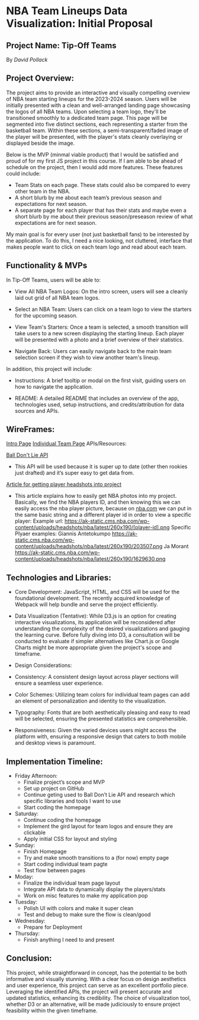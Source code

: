 # NBA Team Lineups Data Visualization: Initial Proposal

## Project Name: Tip-Off Teams
By *David Pollack*

## Project Overview:

The project aims to provide an interactive and visually compelling overview of NBA team starting lineups for the 2023-2024 season. Users will be initially presented with a clean and well-arranged landing page showcasing the logos of all NBA teams. Upon selecting a team logo, they'll be transitioned smoothly to a dedicated team page. This page will be segmented into five distinct sections, each representing a starter from the basketball team. Within these sections, a semi-transparent/faded image of the player will be presented, with the player's stats cleanly overlaying or displayed beside the image.

Below is the MVP (minmal viable product) that I would be satisfied and proud of for my first JS project in this course. If I am able to be ahead of schedule on the project, then I would add more features. These features could include: 

* Team Stats on each page. These stats could also be compared to every other team in the NBA.
* A short blurb by me about each team’s previous season and expectations for next season.
* A separate page for each player that has their stats and maybe even a short blurb by me about their previous season/preseason review of what expectations are for next season.

My main goal is for every user (not just basketball fans) to be interested by the application. To do this, I need a nice looking, not cluttered, interface that makes people want to click on each team logo and read about each team. 

## Functionality & MVPs
In Tip-Off Teams, users will be able to:

* View All NBA Team Logos: On the intro screen, users will see a cleanly laid out grid of all NBA team logos.

* Select an NBA Team: Users can click on a team logo to view the starters for the upcoming season.

* View Team's Starters: Once a team is selected, a smooth transition will take users to a new screen displaying the starting lineup. Each player will be presented with a photo and a brief overview of their statistics.

* Navigate Back: Users can easily navigate back to the main team selection screen if they wish to view another team's lineup.

In addition, this project will include:

* Instructions: A brief tooltip or modal on the first visit, guiding users on how to navigate the application.

* README: A detailed README that includes an overview of the app, technologies used, setup instructions, and credits/attribution for data sources and APIs.

## WireFrames:
[Intro Page](https://wireframe.cc/8bFHom)
[Individual Team Page](https://wireframe.cc/aLuUbU)
APIs/Resources:

[Ball Don't Lie API](https://www.balldontlie.io/home.html#introduction)

* This API will be used because it is super up to date (other then rookies just drafted) and it’s super easy to get data from.

[Article for getting player headshots into project](https://medium.com/@avinash.sarguru/getting-nba-player-pictures-for-you-application-6106d5530943)

* This article explains how to easily get NBA photos into my project. Basically, we find the NBA players ID, and then knowing this we can easily access the nba player picture, because on [nba.com](http://nba.com) we can put in the same basic string and a different player id in order to view a specific player:
Example url: 
https://ak-static.cms.nba.com/wp-content/uploads/headshots/nba/latest/260x190/[player-id].png
Specific Plyaer examples:
Giannis Antetokumpo
https://ak-static.cms.nba.com/wp-content/uploads/headshots/nba/latest/260x190/203507.png
Ja Morant
https://ak-static.cms.nba.com/wp-content/uploads/headshots/nba/latest/260x190/1629630.png	        

## Technologies and Libraries:

* Core Development: JavaScript, HTML, and CSS will be used for the foundational development. The recently acquired knowledge of Webpack will help bundle and serve the project efficiently.

* Data Visualization (Tentative): While D3.js is an option for creating interactive visualizations, its application will be reconsidered after understanding the complexity of the desired visualizations and gauging the learning curve. Before fully diving into D3, a consultation will be conducted to evaluate if simpler alternatives like Chart.js or Google Charts might be more appropriate given the project's scope and timeframe.

* Design Considerations:

* Consistency: A consistent design layout across player sections will ensure a seamless user experience.

* Color Schemes: Utilizing team colors for individual team pages can add an element of personalization and identity to the visualization.

* Typography: Fonts that are both aesthetically pleasing and easy to read will be selected, ensuring the presented statistics are comprehensible.

* Responsiveness: Given the varied devices users might access the platform with, ensuring a responsive design that caters to both mobile and desktop views is paramount.

## Implementation Timeline:
* Friday Afternoon:
    * Finalize project’s scope and MVP
    * Set up project on GitHub
    * Continue geting used to Ball Don’t Lie API and research which specific libraries and tools I want to use
    * Start coding the homepage
* Saturday:
   * Continue coding the homepage
   * Implement the gird layout for team logos and ensure they are clickable
   * Apply initial CSS for layout and styling
* Sunday: 
    * Finish Homepage
   * Try and make smooth transitions to a (for now) empty page
   * Start coding individual team pagte
   * Test flow between pages
* Moday:
    * Finalize the individual team page layout
    * Integrate API data to dynamically display the players/stats
    * Work on misc features to make my application pop
* Tuesday:
    * Polish UI with colors and make it super clean
    * Test and debug to make sure the flow is clean/good
* Wednesday:
    * Prepare for Deployment 
* Thursday: 
    * Finish anything I need to and present
## Conclusion:
This project, while straightforward in concept, has the potential to be both informative and visually stunning. With a clear focus on design aesthetics and user experience, this project can serve as an excellent portfolio piece. Leveraging the identified APIs, the project will present accurate and updated statistics, enhancing its credibility. The choice of visualization tool, whether D3 or an alternative, will be made judiciously to ensure project feasibility within the given timeframe.

